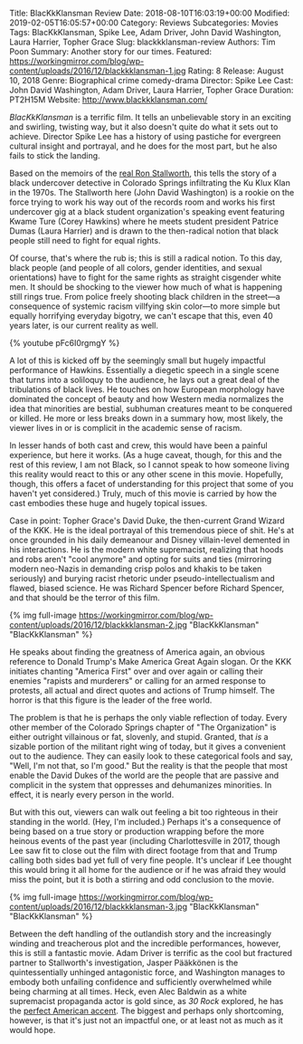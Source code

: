 Title: BlacKkKlansman Review
Date: 2018-08-10T16:03:19+00:00
Modified: 2019-02-05T16:05:57+00:00
Category: Reviews
Subcategories: Movies
Tags: BlacKkKlansman, Spike Lee, Adam Driver, John David Washington, Laura Harrier, Topher Grace
Slug: blackkklansman-review
Authors: Tim Poon
Summary: Another story for our times.
Featured: https://workingmirror.com/blog/wp-content/uploads/2016/12/blackkklansman-1.jpg
Rating: 8
Release: August 10, 2018
Genre: Biographical crime comedy-drama
Director: Spike Lee
Cast: John David Washington, Adam Driver, Laura Harrier, Topher Grace
Duration: PT2H15M
Website: http://www.blackkklansman.com/

*BlacKkKlansman* is a terrific film. It tells an unbelievable story in an exciting and swirling, twisting way, but it also doesn't quite do what it sets out to achieve. Director Spike Lee has a history of using pastiche for evergreen cultural insight and portrayal, and he does for the most part, but he also fails to stick the landing.

Based on the memoirs of the [real Ron Stallworth](https://en.wikipedia.org/wiki/Ron_Stallworth), this tells the story of a black undercover detective in Colorado Springs infiltrating the Ku Klux Klan in the 1970s. The Stallworth here (John David Washington) is a rookie on the force trying to work his way out of the records room and works his first undercover gig at a black student organization's speaking event featuring Kwame Ture (Corey Hawkins) where he meets student president Patrice Dumas (Laura Harrier) and is drawn to the then-radical notion that black people still need to fight for equal rights.

Of course, that's where the rub is; this is still a radical notion. To this day, black people (and people of all colors, gender identities, and sexual orientations) have to fight for the same rights as straight cisgender white men. It should be shocking to the viewer how much of what is happening still rings true. From police freely shooting black children in the street—a consequence of systemic racism villfying skin color—to more simple but equally horrifying everyday bigotry, we can't escape that this, even 40 years later, is our current reality as well.

{% youtube pFc6I0rgmgY %}

A lot of this is kicked off by the seemingly small but hugely impactful performance of Hawkins. Essentially a diegetic speech in a single scene that turns into a soliloquy to the audience, he lays out a great deal of the tribulations of black lives. He touches on how European morphology have dominated the concept of beauty and how Western media normalizes the idea that minorities are bestial, subhuman creatures meant to be conquered or killed. He more or less breaks down in a summary how, most likely, the viewer lives in or is complicit in the academic sense of racism.

In lesser hands of both cast and crew, this would have been a painful experience, but here it works. (As a huge caveat, though, for this and the rest of this review, I am not Black, so I cannot speak to how someone living this reality would react to this or any other scene in this movie. Hopefully, though, this offers a facet of understanding for this project that some of you haven't yet considered.) Truly, much of this movie is carried by how the cast embodies these huge and hugely topical issues.

Case in point: Topher Grace's David Duke, the then-current Grand Wizard of the KKK. He is the ideal portrayal of this tremendous piece of shit. He's at once grounded in his daily demeanour and Disney villain-level demented in his interactions. He is the modern white supremacist, realizing that hoods and robs aren't "cool anymore" and opting for suits and ties (mirroring modern neo-Nazis in demanding crisp polos and khakis to be taken seriously) and burying racist rhetoric under pseudo-intellectualism and flawed, biased science. He was Richard Spencer before Richard Spencer, and that should be the terror of this film.

{% img full-image https://workingmirror.com/blog/wp-content/uploads/2016/12/blackkklansman-2.jpg "BlacKkKlansman" "BlacKkKlansman" %}

He speaks about finding the greatness of America again, an obvious reference to Donald Trump's Make America Great Again slogan. Or the KKK initiates chanting "America First" over and over again or calling their enemies "rapists and murderers" or calling for an armed response to protests, all actual and direct quotes and actions of Trump himself. The horror is that this figure is the leader of the free world.

The problem is that he is perhaps the only viable reflection of today. Every other member of the Colorado Springs chapter of "The Organization" is either outright villainous or fat, slovenly, and stupid. Granted, that *is* a sizable portion of the militant right wing of today, but it gives a convenient out to the audience. They can easily look to these categorical fools and say, "Well, I'm not that, so I'm good." But the reality is that the people that most enable the David Dukes of the world are the people that are passive and complicit in the system that oppresses and dehumanizes minorities. In effect, it is nearly every person in the world.

But with this out, viewers can walk out feeling a bit too righteous in their standing in the world. (Hey, I'm included.) Perhaps it's a consequence of being based on a true story or production wrapping before the more heinous events of the past year (including Charlottesville in 2017, though Lee saw fit to close out the film with direct footage from that and Trump calling both sides bad yet full of very fine people. It's unclear if Lee thought this would bring it all home for the audience or if he was afraid they would miss the point, but it is both a stirring and odd conclusion to the movie.

{% img full-image https://workingmirror.com/blog/wp-content/uploads/2016/12/blackkklansman-3.jpg "BlacKkKlansman" "BlacKkKlansman" %}

Between the deft handling of the outlandish story and the increasingly winding and treacherous plot and the incredible performances, however, this is still a fantastic movie. Adam Driver is terrific as the cool but fractured partner to Stallworth's investigation, Jasper Pääkkönen is the quintessentially unhinged antagonistic force, and Washington manages to embody both unfailing confidence and sufficiently overwhelmed while being charming at all times. Heck, even Alec Baldwin as a white supremacist propaganda actor is gold since, as *30 Rock* explored, he has the [perfect American accent](https://www.youtube.com/watch?v=ouxYTQ_UuIw). The biggest and perhaps only shortcoming, however, is that it's just not an impactful one, or at least not as much as it would hope.
